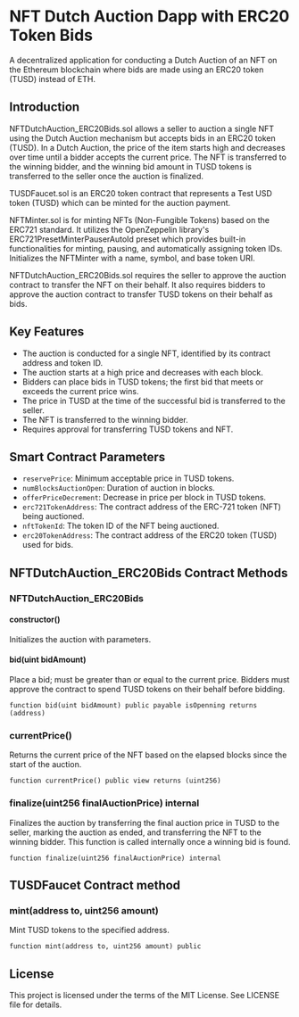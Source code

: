 # NFT Dutch Auction Dapp with ERC20 Token Bids

A decentralized application for conducting a Dutch Auction of an NFT on the Ethereum blockchain where bids are made using an ERC20 token (TUSD) instead of ETH.

## Introduction

NFTDutchAuction_ERC20Bids.sol allows a seller to auction a single NFT using the Dutch Auction mechanism but accepts bids in an ERC20 token (TUSD). In a Dutch Auction, the price of the item starts high and decreases over time until a bidder accepts the current price. The NFT is transferred to the winning bidder, and the winning bid amount in TUSD tokens is transferred to the seller once the auction is finalized.

TUSDFaucet.sol is an ERC20 token contract that represents a Test USD token (TUSD) which can be minted for the auction payment.

NFTMinter.sol is for minting NFTs (Non-Fungible Tokens) based on the ERC721 standard. It utilizes the OpenZeppelin library's ERC721PresetMinterPauserAutoId preset which provides built-in functionalities for minting, pausing, and automatically assigning token IDs. Initializes the NFTMinter with a name, symbol, and base token URI.

NFTDutchAuction_ERC20Bids.sol requires the seller to approve the auction contract to transfer the NFT on their behalf. It also requires bidders to approve the auction contract to transfer TUSD tokens on their behalf as bids.

## Key Features

- The auction is conducted for a single NFT, identified by its contract address and token ID.
- The auction starts at a high price and decreases with each block.
- Bidders can place bids in TUSD tokens; the first bid that meets or exceeds the current price wins.
- The price in TUSD at the time of the successful bid is transferred to the seller.
- The NFT is transferred to the winning bidder.
- Requires approval for transferring TUSD tokens and NFT.

## Smart Contract Parameters

- `reservePrice`: Minimum acceptable price in TUSD tokens.
- `numBlocksAuctionOpen`: Duration of auction in blocks.
- `offerPriceDecrement`: Decrease in price per block in TUSD tokens.
- `erc721TokenAddress`: The contract address of the ERC-721 token (NFT) being auctioned.
- `nftTokenId`: The token ID of the NFT being auctioned.
- `erc20TokenAddress`: The contract address of the ERC20 token (TUSD) used for bids.

## NFTDutchAuction_ERC20Bids Contract Methods

### NFTDutchAuction_ERC20Bids

#### constructor()
Initializes the auction with parameters.

#### bid(uint bidAmount)
Place a bid; must be greater than or equal to the current price. Bidders must approve the contract to spend TUSD tokens on their behalf before bidding.

```solidity
function bid(uint bidAmount) public payable isOpenning returns (address)
```
### currentPrice()
Returns the current price of the NFT based on the elapsed blocks since the start of the auction.

```solidity
function currentPrice() public view returns (uint256)
```
### finalize(uint256 finalAuctionPrice) internal

Finalizes the auction by transferring the final auction price in TUSD to the seller, marking the auction as ended, and transferring the NFT to the winning bidder. This function is called internally once a winning bid is found.

```solidity
function finalize(uint256 finalAuctionPrice) internal
```

## TUSDFaucet Contract method

### mint(address to, uint256 amount)

Mint TUSD tokens to the specified address.

```solidity
function mint(address to, uint256 amount) public
```

## License
This project is licensed under the terms of the MIT License. See LICENSE file for details.